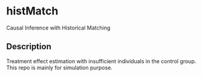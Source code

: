 # histMatch

Causal Inference with Historical Matching

## Description

Treatment effect estimation with insufficient individuals in the control group. 
This repo is mainly for simulation purpose.

